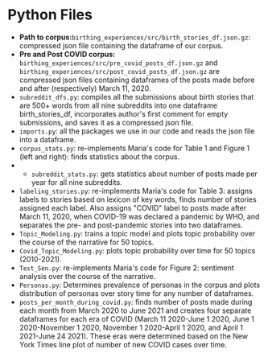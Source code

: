 # Python Files
- **Path to corpus:**`birthing_experiences/src/birth_stories_df.json.gz`: compressed json file containing the dataframe of our corpus.
- **Pre and Post COVID corpus:** `birthing_experiences/src/pre_covid_posts_df.json.gz` and `birthing_experiences/src/post_covid_posts_df.json.gz` are compressed json files containing dataframes of the posts made before and after (respectively) March 11, 2020.
- `subreddit_dfs.py`: compiles all the submissions about birth stories that are 500+ words from all nine subreddits into one dataframe birth_stories_df, incorporates author's first comment for empty submissions, and saves it as a compressed json file.
- `imports.py`: all the packages we use in our code and reads the json file into a dataframe.
- `corpus_stats.py`: re-implements Maria's code for Table 1 and Figure 1 (left and right): finds statistics about the corpus.
- - `subreddit_stats.py`: gets statistics about number of posts made per year for all nine subreddits.
- `labeling_stories.py`: re-implements Maria's code for Table 3: assigns labels to stories based on lexicon of key words, finds number of stories assigned each label. Also assigns "COVID" label to posts made after March 11, 2020, when COVID-19 was declared a pandemic by WHO, and separates the pre- and post-pandemic stories into two dataframes.
- `Topic_Modeling.py`: trains a topic model and plots topic probability over the course of the narrative for 50 topics.
- `Covid_Topic_Modeling.py`: plots topic probability over time for 50 topics (2010-2021).
- `Test_Sen.py`: re-implements Maria's code for Figure 2: sentiment analysis over the course of the narrative.
- `Personas.py`: Determines prevalence of personas in the corpus and plots distribution of personas over story time for any number of dataframes.
- `posts_per_month_during_covid.py`: finds number of posts made during each month from March 2020 to June 2021 and creates four separate dataframes for each era of COVID (March 11 2020-June 1 2020, June 1 2020-November 1 2020, November 1 2020-April 1 2020, and April 1 2021-June 24 2021). These eras were determined based on the New York Times line plot of number of new COVID cases over time.
